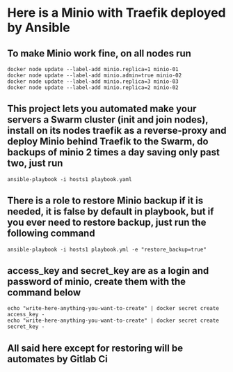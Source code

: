 # Here is a Minio with Traefik deployed by Ansible

## To make Minio work fine, on all nodes run
```
docker node update --label-add minio.replica=1 minio-01
docker node update --label-add minio.admin=true minio-02
docker node update --label-add minio.replica=3 minio-03
docker node update --label-add minio.replica=2 minio-02
```

## This project lets you automated make your servers a Swarm cluster (init and join nodes), install on its nodes traefik as a reverse-proxy and deploy Minio behind Traefik to the Swarm, do backups of minio 2 times a day saving only past two, just run
```
ansible-playbook -i hosts1 playbook.yaml
```
## There is a role to restore Minio backup if it is needed, it is false by default in playbook, but if you ever need to restore backup, just run the following command
```
ansible-playbook -i hosts1 playbook.yml -e "restore_backup=true"
```

## access_key and secret_key are as a login and password of minio, create them with the command below
```
echo "write-here-anything-you-want-to-create" | docker secret create access_key -
echo "write-here-anything-you-want-to-create" | docker secret create secret_key -
```

## All said here except for restoring will be automates by Gitlab Ci
